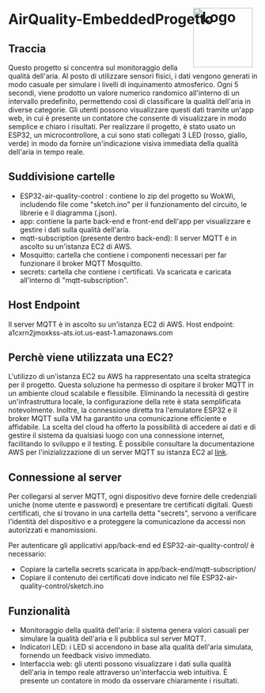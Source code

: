 # AirQuality-EmbeddedProgetto <img src="images/logo.png" alt="Logo" style="float: right; margin-top: -40px; margin-right: 10px; width: 120px;">

## Traccia
Questo progetto si concentra sul monitoraggio della qualità dell'aria. Al posto di utilizzare sensori fisici, i dati vengono generati in modo casuale per simulare i livelli di inquinamento atmosferico. Ogni 5 secondi, viene prodotto un valore numerico randomico all'interno di un intervallo predefinito, permettendo così di classificare la qualità dell'aria in diverse categorie. Gli utenti possono visualizzare questi dati tramite un'app web, in cui è presente un contatore che consente di visualizzare in modo semplice e chiaro i risultati. Per realizzare il progetto, è stato usato un ESP32, un microcontrollore, a cui sono stati collegati 3 LED (rosso, giallo, verde) in modo da fornire un'indicazione visiva immediata della qualità dell'aria in tempo reale.

## Suddivisione cartelle
- ESP32-air-quality-control : contiene lo zip del progetto su WokWi, includendo file come "sketch.ino" per il funzionamento del circuito, le librerie e il diagramma (.json).
- app: contiene la parte back-end e front-end dell'app per visualizzare e gestire i dati sulla qualità dell'aria.
- mqtt-subscription (presente dentro back-end): Il server MQTT è in ascolto su un'istanza EC2 di AWS.
- Mosquitto: cartella che contiene i componenti necessari per far funzionare il broker MQTT Mosquitto.
- secrets: cartella che contiene i certificati. Va scaricata e caricata all'interno di "mqtt-subscription".

## Host Endpoint
Il server MQTT è in ascolto su un'istanza EC2 di AWS.
Host endpoint: a1cxrn2jmoxkss-ats.iot.us-east-1.amazonaws.com

## Perchè viene utilizzata una EC2?
L'utilizzo di un'istanza EC2 su AWS ha rappresentato una scelta strategica per il progetto. Questa soluzione ha permesso di ospitare il broker MQTT in un ambiente cloud scalabile e flessibile. Eliminando la necessità di gestire un'infrastruttura locale, la configurazione della rete è stata semplificata notevolmente. Inoltre, la connessione diretta tra l'emulatore ESP32 e il broker MQTT sulla VM ha garantito una comunicazione efficiente e affidabile. La scelta del cloud ha offerto la possibilità di accedere ai dati e di gestire il sistema da qualsiasi luogo con una connessione internet, facilitando lo sviluppo e il testing.
È possibile consultare la documentazione AWS per l'inizializzazione di un server MQTT su istanza EC2 al [link](https://aws.amazon.com/it/blogs/iot/how-to-bridge-mosquitto-mqtt-broker-to-aws-iot/).

## Connessione al server
Per collegarsi al server MQTT, ogni dispositivo deve fornire delle credenziali uniche (nome utente e password) e presentare tre certificati digitali. Questi certificati, che si trovano in una cartella detta "secrets", servono a verificare l'identità del dispositivo e a proteggere la comunicazione da accessi non autorizzati e manomissioni.

Per autenticare gli applicativi app/back-end ed ESP32-air-quality-control/ è necessario:
- Copiare la cartella secrets scaricata in app/back-end/mqtt-subscription/
- Copiare il contenuto dei certificati dove indicato nel file ESP32-air-quality-control/sketch.ino

## Funzionalità
- Monitoraggio della qualità dell'aria: il sistema genera valori casuali per simulare la qualità dell'aria e li pubblica sul server MQTT.
- Indicatori LED: i LED si accendono in base alla qualità dell'aria simulata, fornendo un feedback visivo immediato.
- Interfaccia web: gli utenti possono visualizzare i dati sulla qualità dell'aria in tempo reale attraverso un'interfaccia web intuitiva. È presente un contatore in modo da osservare chiaramente i risultati.
